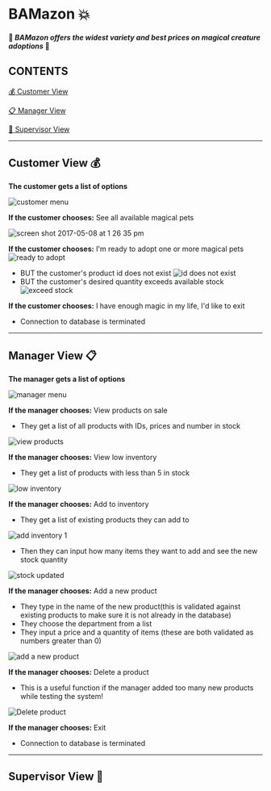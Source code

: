 # BAMazon :boom:
#### :dragon: *BAMazon offers the widest variety and best prices on magical creature adoptions* :dragon:

## CONTENTS
[:moneybag: Customer View](#customer)

[:clipboard: Manager View](#manager)

[:briefcase: Supervisor View](#supervisor)

___
## Customer View :moneybag: <a name="customer"></a>
**The customer gets a list of options**

![customer menu](https://cloud.githubusercontent.com/assets/21952950/25815888/4977fd20-33f0-11e7-8967-09c2571f0354.png)

**If the customer chooses:**
See all available magical pets

![screen shot 2017-05-08 at 1 26 35 pm](https://cloud.githubusercontent.com/assets/21952950/25816413/099529c4-33f2-11e7-99ec-2bf364993b3e.png)

**If the customer chooses:**
I'm ready to adopt one or more magical pets
![ready to adopt](https://cloud.githubusercontent.com/assets/21952950/25816497/43cd3316-33f2-11e7-9636-e123eff295d4.png)
* BUT the customer's product id does not exist
![id does not exist](https://cloud.githubusercontent.com/assets/21952950/25816581/82c23a1c-33f2-11e7-853c-a68123140063.png)
* BUT the customer's desired quantity exceeds available stock
![exceed stock](https://cloud.githubusercontent.com/assets/21952950/25816654/bcda04a0-33f2-11e7-8fcf-6bf82415690d.png)

**If the customer chooses:**
I have enough magic in my life, I'd like to exit
* Connection to database is terminated


___
## Manager View :clipboard: <a name="manager"></a>
**The manager gets a list of options**

![manager menu](https://cloud.githubusercontent.com/assets/21952950/25819919/82c461f6-33fd-11e7-8d49-b218265ef74e.png)

**If the manager chooses:**
View products on sale
* They get a list of all products with IDs, prices and number in stock

![view products](https://cloud.githubusercontent.com/assets/21952950/25819968/a8a69bc8-33fd-11e7-8b7d-0e82c2bc342b.png)

**If the manager chooses:**
View low inventory
* They get a list of products with less than 5 in stock

![low inventory](https://cloud.githubusercontent.com/assets/21952950/25820032/e0d4cf56-33fd-11e7-9f35-c54c9cad050a.png)

**If the manager chooses:**
Add to inventory
* They get a list of existing products they can add to

![add inventory 1](https://cloud.githubusercontent.com/assets/21952950/25820080/133543c2-33fe-11e7-9b43-28bf7f00412f.png)
* Then they can input how many items they want to add and see the new stock quantity

![stock updated](https://cloud.githubusercontent.com/assets/21952950/25821557/93583be0-3403-11e7-8058-bccfb687adf0.png)

**If the manager chooses:**
Add a new product
* They type in the name of the new product(this is validated against existing products to make sure it is not already in the database)
* They choose the department from a list
* They input a price and a quantity of items (these are both validated as numbers greater than 0)

![add a new product](https://cloud.githubusercontent.com/assets/21952950/25821828/96990c34-3404-11e7-99c4-e3bf5fe5adc1.png)

**If the manager chooses:**
Delete a product
* This is a useful function if the manager added too many new products while testing the system!

![Delete product](https://cloud.githubusercontent.com/assets/21952950/25821906/d43378ea-3404-11e7-8135-0583fd29a0e8.png)

**If the manager chooses:**
Exit
* Connection to database is terminated

---
## Supervisor View :briefcase: <a name="supervisor"></a>

